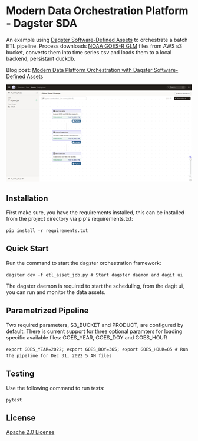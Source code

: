 # Modern Data Orchestration Platform - Dagster SDA

An example using [Dagster Software-Defined Assets](https://docs.dagster.io/concepts/assets/software-defined-assets) to orchestrate a batch ETL pipeline. 
Process downloads [NOAA GOES-R GLM](https://www.goes-r.gov/spacesegment/glm.html) files from AWS s3 bucket, converts them into time series csv 
and loads them to a local backend, persistant duckdb. 

Blog post: [Modern Data Platform Orchestration with Dagster Software-Defined Assets](https://medium.com/@adebayoadejare/modern-data-platform-orchestration-with-dagster-software-defined-assets-6a7182b0d834)

![Alt text](screenshot/dagit_UI_GAL.png "Dagit UI displaying Global Asset Lineage")

## Installation

First make sure, you have the requirements installed, this can be installed from the project directory via pip's requirements.txt:

`pip install -r requirements.txt`

## Quick Start

Run the command to start the dagster orchestration framework: 

`dagster dev -f etl_asset_job.py # Start dagster daemon and dagit ui`

The dagster daemon is required to start the scheduling, from the dagit ui, you can run and monitor the data assets.

## Parametrized Pipeline

Two required parameters, S3_BUCKET and PRODUCT, are configured by default. There is current support for three optional paramters for loading specific available files: GOES_YEAR, GOES_DOY and GOES_HOUR

`export GOES_YEAR=2022; export GOES_DOY=365; export GOES_HOUR=05 # Run the pipeline for Dec 31, 2022 5 AM files`

## Testing 

Use the following command to run tests:

`pytest`

## License

[Apache 2.0 License](LICENSE)